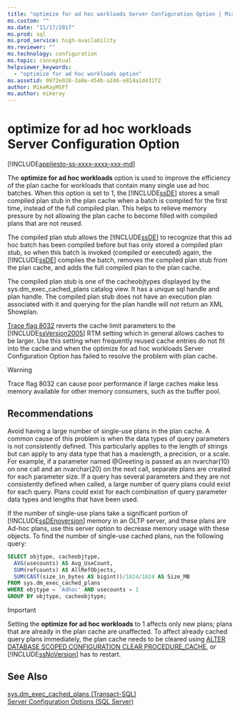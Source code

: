 ```yaml
---
title: "optimize for ad hoc workloads Server Configuration Option | Microsoft Docs"
ms.custom: ""
ms.date: "11/17/2017"
ms.prod: sql
ms.prod_service: high-availability
ms.reviewer: ""
ms.technology: configuration
ms.topic: conceptual
helpviewer_keywords: 
  - "optimize for ad hoc workloads option"
ms.assetid: 0972e028-3a8e-454b-a186-e814a1d431f2
author: MikeRayMSFT
ms.author: mikeray
---
```

# optimize for ad hoc workloads Server Configuration Option
[!INCLUDE[appliesto-ss-xxxx-xxxx-xxx-md](../../includes/appliesto-ss-xxxx-xxxx-xxx-md.md)]

  The **optimize for ad hoc workloads** option is used to improve the efficiency of the plan cache for workloads that contain many single use ad hoc batches. When this option is set to 1, the [!INCLUDE[ssDE](../../includes/ssde-md.md)] stores a small compiled plan stub in the plan cache when a batch is compiled for the first time, instead of the full compiled plan. This helps to relieve memory pressure by not allowing the plan cache to become filled with compiled plans that are not reused. 
  
  The compiled plan stub allows the [!INCLUDE[ssDE](../../includes/ssde-md.md)] to recognize that this ad hoc batch has been compiled before but has only stored a compiled plan stub, so when this batch is invoked (compiled or executed) again, the [!INCLUDE[ssDE](../../includes/ssde-md.md)] compiles the batch, removes the compiled plan stub from the plan cache, and adds the full compiled plan to the plan cache. 
  
 The compiled plan stub is one of the cacheobjtypes displayed by the sys.dm_exec_cached_plans catalog view. It has a unique sql handle and plan handle. The compiled plan stub does not have an execution plan associated with it and querying for the plan handle will not return an XML Showplan.  
  
 [Trace flag 8032](../../t-sql/database-console-commands/dbcc-traceon-trace-flags-transact-sql.md) reverts the cache limit parameters to the [!INCLUDE[ssVersion2005](../../includes/ssversion2005-md.md)] RTM setting which in general allows caches to be larger. Use this setting when frequently reused cache entries do not fit into the cache and when the optimize for ad hoc workloads Server Configuration Option has failed to resolve the problem with plan cache.  
  
> [!WARNING]  
>  Trace flag 8032 can cause poor performance if large caches make less memory available for other memory consumers, such as the buffer pool.  

## Recommendations
Avoid having a large number of single-use plans in the plan cache. A common cause of this problem is when the data types of query parameters is not consistently defined. This particularly applies to the length of strings but can apply to any data type that has a maxlength, a precision, or a scale. For example, if a parameter named @Greeting is passed as an nvarchar(10) on one call and an nvarchar(20) on the next call, separate plans are created for each parameter size. If a query has several parameters and they are not consistently defined when called, a large number of query plans could exist for each query. Plans could exist for each combination of query parameter data types and lengths that have been used.

If the number of single-use plans take a significant portion of [!INCLUDE[ssDEnoversion](../../includes/ssdenoversion-md.md)] memory in an OLTP server, and these plans are Ad-hoc plans, use this server option to decrease memory usage with these objects.
To find the number of single-use cached plans, run the following query:

```sql
SELECT objtype, cacheobjtype, 
  AVG(usecounts) AS Avg_UseCount, 
  SUM(refcounts) AS AllRefObjects, 
  SUM(CAST(size_in_bytes AS bigint))/1024/1024 AS Size_MB
FROM sys.dm_exec_cached_plans
WHERE objtype = 'Adhoc' AND usecounts = 1
GROUP BY objtype, cacheobjtype;
```

> [!IMPORTANT]
> Setting the **optimize for ad hoc workloads** to 1 affects only new plans; plans that are already in the plan cache are unaffected.
> To affect already cached query plans immediately, the plan cache needs to be cleared using [ALTER DATABASE SCOPED CONFIGURATION CLEAR PROCEDURE_CACHE](../../t-sql/statements/alter-database-scoped-configuration-transact-sql.md), or [!INCLUDE[ssNoVersion](../../includes/ssnoversion-md.md)] has to restart.

## See Also  
 [sys.dm_exec_cached_plans &#40;Transact-SQL&#41;](../../relational-databases/system-dynamic-management-views/sys-dm-exec-cached-plans-transact-sql.md)   
 [Server Configuration Options &#40;SQL Server&#41;](../../database-engine/configure-windows/server-configuration-options-sql-server.md)  
  
  
